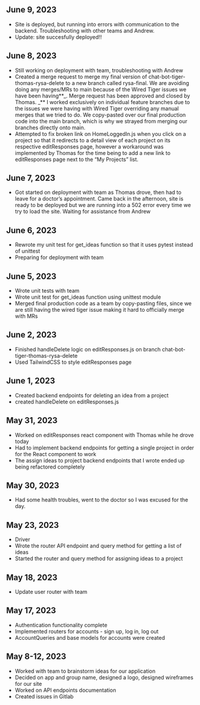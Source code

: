 ## June 9, 2023

-   Site is deployed, but running into errors with communication to the backend. Troubleshooting with other teams and Andrew.
-   Update: site succesfully deployed!!

## June 8, 2023

-   Still working on deployment with team, troubleshooting with Andrew
-   Created a merge request to merge my final version of chat-bot-tiger-thomas-rysa-delete to a new branch called rysa-final. We are avoiding doing any merges/MRs to main because of the Wired Tiger issues we have been having**_. Merge request has been approved and closed by Thomas.
    _** I worked exclusively on individual feature branches due to the issues we were having with Wired Tiger overriding any manual merges that we tried to do. We copy-pasted over our final production code into the main branch, which is why we strayed from merging our branches directly onto main.
-   Attempted to fix broken link on HomeLoggedIn.js when you click on a project so that it redirects to a detail view of each project on its respective editResponses page, however a workaround was implemented by Thomas for the time being to add a new link to editResponses page next to the “My Projects” list.

## June 7, 2023

-   Got started on deployment with team as Thomas drove, then had to leave for a doctor’s appointment. Came back in the afternoon, site is ready to be deployed but we are running into a 502 error every time we try to load the site. Waiting for assistance from Andrew

## June 6, 2023

-   Rewrote my unit test for get_ideas function so that it uses pytest instead of unittest
-   Preparing for deployment with team

## June 5, 2023

-   Wrote unit tests with team
-   Wrote unit test for get_ideas function using unittest module
-   Merged final production code as a team by copy-pasting files, since we are still having the wired tiger issue making it hard to officially merge with MRs

## June 2, 2023

-   Finished handleDelete logic on editResponses.js on branch chat-bot-tiger-thomas-rysa-delete
-   Used TailwindCSS to style editResponses page

## June 1, 2023

-   Created backend endpoints for deleting an idea from a project
-   created handleDelete on editResponses.js

## May 31, 2023

-   Worked on editResponses react component with Thomas while he drove today
-   Had to implement backend endpoints for getting a single project in order for the React component to work
-   The assign ideas to project backend endpoints that I wrote ended up being refactored completely

## May 30, 2023

-   Had some health troubles, went to the doctor so I was excused for the day.

## May 23, 2023

-   Driver
-   Wrote the router API endpoint and query method for getting a list of ideas
-   Started the router and query method for assigning ideas to a project

## May 18, 2023

-   Update user router with team

## May 17, 2023

-   Authentication functionality complete
-   Implemented routers for accounts - sign up, log in, log out
-   AccountQueries and base models for accounts were created

## May 8-12, 2023

-   Worked with team to brainstorm ideas for our application
-   Decided on app and group name, designed a logo, designed wireframes for our site
-   Worked on API endpoints documentation
-   Created issues in Gitlab

